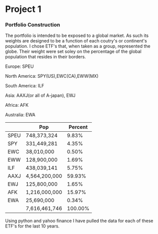 # Project 1

### Portfolio Construction
The portfolio is intended to be exposed to a global market. As such its weights are designed to be a function of each coutry's or continent's population.
I chose ETF's that, when taken as a group, represented the globe.
Their weight were set soley on the percentage of the global population that resides in their borders.

Europe: SPEU

North America: SPY(US),EWC(CA),EWW(MX)

South America: ILF

Asia: AAXJ(or all of A-japan), EWJ

Africa: AFK

Australia: EWA

|      | Pop           | Percent |
|------|---------------|---------|
| SPEU | 748,373,324   | 9.83%   |
| SPY  | 331,449,281   | 4.35%   |
| EWC  | 38,010,000    | 0.50%   |
| EWW  | 128,900,000   | 1.69%   |
| ILF  | 438,039,141   | 5.75%   |
| AAXJ | 4,564,200,000 | 59.93%  |
| EWJ  | 125,800,000   | 1.65%   |
| AFK  | 1,216,000,000 | 15.97%  |
| EWA  | 25,690,000    | 0.34%   |
|      | 7,616,461,746 | 100.00% |

Using python and yahoo finance I have pulled the data for each of these ETF's for the last 10 years.
